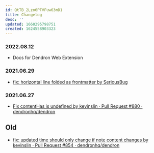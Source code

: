 ```yaml
---
id: QtTB_2Lzo6PTVFuw63mD1
title: Changelog
desc: ''
updated: 1660295798751
created: 1624558903323
---
```


### 2022.08.12

- Docs for Dendron Web Extension

### 2021.06.29

- [fix: horizontal line folded as frontmatter by SeriousBug](https://github.com/dendronhq/dendron/pull/886/files)

### 2021.06.27
- [Fix contentHas is undefined by kevinslin · Pull Request #880 · dendronhq/dendron](https://github.com/dendronhq/dendron/pull/880)

## Old
- [fix: updated time should only change if note content changes by kevinslin · Pull Request #854 · dendronhq/dendron](https://github.com/dendronhq/dendron/pull/854)
